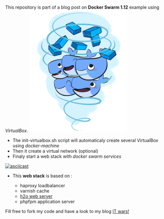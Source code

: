 This repository is part of a blog post on **Docker Swarm 1.12** example using *VirtualBox*.
![Docker Swarm](img/docker-swarm.gif)
- The init-virtualbox.sh script will automaticaly create several VirtualBox using *docker-machine*
- Then it create a virtual network (optional)
- Finaly start a web stack with *docker swarm services*

[![asciicast](https://asciinema.org/a/bup8txirvsiszylckkzrng5gr.png)](https://asciinema.org/a/bup8txirvsiszylckkzrng5gr)

- This **web stack** is based on :

   - haproxy loadbalancer
   - varnish cache
   - [h2o web server](http://www.it-wars.com/posts/performance/web-performance-H2O-vs-nginx/)
   - phpfpm application server

Fill free to fork my code and have a look to my blog [IT wars!](http://www.it-wars.com/posts/virtualisation/docker-swarm-par-lexemple/)

